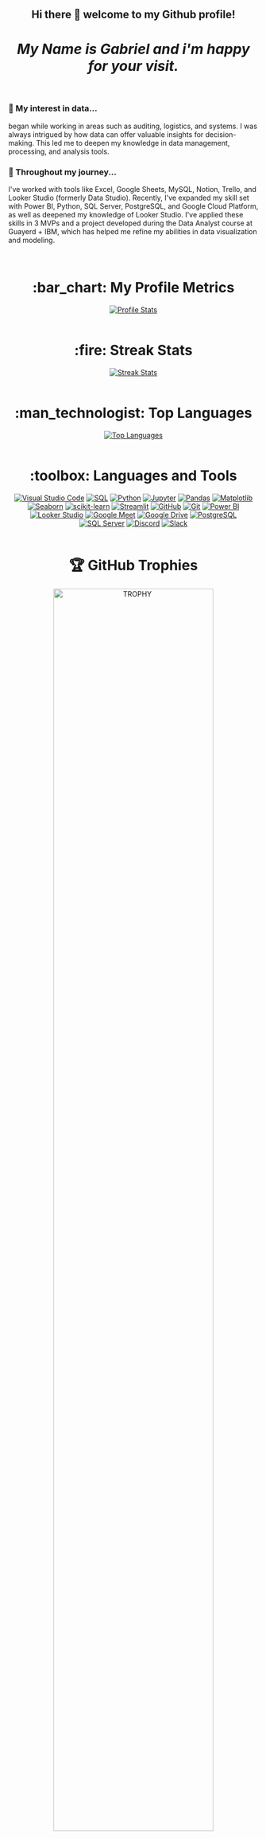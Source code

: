 <h2 align="center">Hi there 👋 welcome to my Github profile!</h2>
<h1 align="center"><i>My Name is <b>Gabriel</b> and i'm happy for your visit.</i></h1>

<br>
<h3>👀 My interest in data...</h3>
<p>began while working in areas such as auditing, logistics, and systems. I was always intrigued by how data can offer valuable insights for decision-making. This led me to deepen my knowledge in data management, processing, and analysis tools.</p>


<h3>🚀 Throughout my journey...</h3>
<p>I've worked with tools like Excel, Google Sheets, MySQL, Notion, Trello, and Looker Studio (formerly Data Studio). Recently, I've expanded my skill set with Power BI, Python, SQL Server, PostgreSQL, and Google Cloud Platform, as well as deepened my knowledge of Looker Studio. I've applied these skills in 3 MVPs and a project developed during the Data Analyst course at Guayerd + IBM, which has helped me refine my abilities in data visualization and modeling.</p>

</br>

<h1 align="center">:bar_chart:	My Profile Metrics</h1>
<div align="center">
  <a href="https://github.com/gaboov2">
    <img src="https://github-readme-stats.vercel.app/api?username=gabooV2&show_icons=true&theme=nightowl" alt="Profile Stats" />
  </a>
</div>
</br>

<h1 align="center">:fire: Streak Stats</h1>
<div align="center">
  <a href="https://github.com/gaboov2">
    <img src="https://github-readme-streak-stats.herokuapp.com/?user=gaboov2&theme=nightowl" alt="Streak Stats" />
  </a>
</div>
</br>

<h1 align="center">:man_technologist: Top Languages</h1>
<div align="center">
      <a href="https://github.com/gaboov2">
        <img src="https://github-readme-stats.vercel.app/api/top-langs/?username=gabooV2&layout=compact&theme=nightowl" alt="Top Languages" />
      </a>
</div>

</br>
<h1 align="center">:toolbox: Languages and Tools</h3>
<div align="center">
  <a href="https://code.visualstudio.com/"><img src="https://img.shields.io/badge/IDE-Visual%20Studio%20Code-blue" alt="Visual Studio Code"></a>
  <a href="https://www.python.org/"><img src="https://img.shields.io/badge/Language-SQL-lightblue" alt="SQL"></a>
  <a href="https://www.python.org/"><img src="https://img.shields.io/badge/Language-Python-blue" alt="Python"></a>
  <a href="https://jupyter.org/"><img src="https://img.shields.io/badge/Notebook-Jupyter-orange" alt="Jupyter"></a>
  <a href="https://pandas.pydata.org/"><img src="https://img.shields.io/badge/Library-Pandas-brightgreen" alt="Pandas"></a>
  <a href="https://matplotlib.org/"><img src="https://img.shields.io/badge/Library-Matplotlib-blue" alt="Matplotlib"></a>
  <a href="https://seaborn.pydata.org/"><img src="https://img.shields.io/badge/Library-Seaborn-yellow" alt="Seaborn"></a>
  <a href="https://scikit-learn.org/"><img src="https://img.shields.io/badge/Library-scikit--learn-red" alt="scikit-learn"></a>
  <a href="https://streamlit.io/"><img src="https://img.shields.io/badge/Framework-Streamlit-purple" alt="Streamlit"></a>
  <a href="https://github.com/"><img src="https://img.shields.io/badge/Platform-GitHub-24292e" alt="GitHub"></a>
  <a href="https://git-scm.com/"><img src="https://img.shields.io/badge/Version%20Control-Git-darkred" alt="Git"></a>
  <a href="https://powerbi.microsoft.com/"><img src="https://img.shields.io/badge/BI%20Tool-MS%20Power%20BI-yellow" alt="Power BI"></a>
  <a href="https://lookerstudio.google.com/"><img src="https://img.shields.io/badge/BI%20Tool-Google%20Looker%20Studio-blue" alt="Looker Studio"></a>
  <a href="https://meet.google.com/"><img src="https://img.shields.io/badge/Tool-Google%20Meet-4285F4" alt="Google Meet"></a>
  <a href="https://drive.google.com/"><img src="https://img.shields.io/badge/Tool-Google%20Drive-34A853" alt="Google Drive"></a>
  <a href="https://www.postgresql.org"><img src="https://img.shields.io/badge/SMDB-PostgreSQL-0064a5" alt="PostgreSQL"></a>
  <a href="https://www.microsoft.com/sql-server/"><img src="https://img.shields.io/badge/SMDB-MS%20SQL%20Server-darkblue" alt="SQL Server"></a>
  <a href="https://discord.com/"><img src="https://img.shields.io/badge/Chat-Discord-blueviolet" alt="Discord"></a>
  <a href="https://slack.com/"><img src="https://img.shields.io/badge/Chat-Slack-4A154B" alt="Slack"></a>
</div>

</br>
<h1 align="center">🏆 GitHub Trophies</h3>
<div align=center>
  <a href="https://github.com/ryo-ma/github-profile-trophy" title="Go to Source">
      <img align="center" width=80% src="https://github-profile-trophy.vercel.app/?username=gaboov2&theme=discord&row=1&column=5&margin-h=15&margin-w=5&no-bg=true" alt="TROPHY" />
    </a>
</div>

</br>
<h1 align="center">:mailbox: Connect with me</h3>
<div align="center">
  <a href="https://www.linkedin.com/in/gabdez/"><img src="https://img.shields.io/badge/LinkedIn-blue?style=flat&logo=linkedin" alt="LinkedIn"></a>
  <a href="https://sites.google.com/view/gabriel-valdez/home"><img src="https://img.shields.io/badge/Portfolio-darkblue?style=flat&logo=googlechrome" alt="Portfolio"></a>
  <a href="mailto:leirbag.valdez@gmail.com"><img src="https://img.shields.io/badge/Email-D14836?style=flat&logo=gmail&logoColor=white" alt="Email"></a>
</div>
